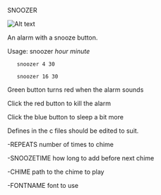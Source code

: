SNOOZER

![Alt text](https://raw.github.com/moetunes/images/master/others/snoozer.png)

An alarm with a snooze button.

Usage: snoozer _hour_ _minute_

       snoozer 4 30

	   snoozer 16 30

Green button turns red when the alarm sounds

Click the red button to kill the alarm

Click the blue button to sleep a bit more

Defines in the c files should be edited to suit.

-REPEATS number of times to chime

-SNOOZETIME how long to add before next chime

-CHIME path to the chime to play

-FONTNAME font to use
